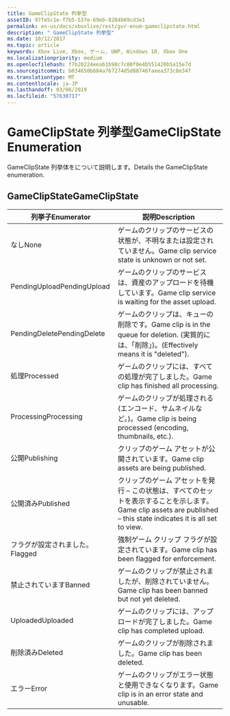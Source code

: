 ```yaml
---
title: GameClipState 列挙型
assetID: 97fe5c1e-f7b5-537e-69eb-8284b69cd3e1
permalink: en-us/docs/xboxlive/rest/gvr-enum-gameclipstate.html
description: " GameClipState 列挙型"
ms.date: 10/12/2017
ms.topic: article
keywords: Xbox Live, Xbox, ゲーム, UWP, Windows 10, Xbox One
ms.localizationpriority: medium
ms.openlocfilehash: f7b20224eeab1b98c7c80f0e4b551420b5a15e7d
ms.sourcegitcommit: b034650b684a767274d5d88746faeea373c8e34f
ms.translationtype: MT
ms.contentlocale: ja-JP
ms.lasthandoff: 03/06/2019
ms.locfileid: "57630717"
---
```

# <a name="gameclipstate-enumeration"></a><span data-ttu-id="10722-104">GameClipState 列挙型</span><span class="sxs-lookup"><span data-stu-id="10722-104">GameClipState Enumeration</span></span>
<span data-ttu-id="10722-105">GameClipState 列挙体をについて説明します。</span><span class="sxs-lookup"><span data-stu-id="10722-105">Details the GameClipState enumeration.</span></span> 
<a id="ID4ET"></a>

 
## <a name="gameclipstate"></a><span data-ttu-id="10722-106">GameClipState</span><span class="sxs-lookup"><span data-stu-id="10722-106">GameClipState</span></span>
 
| <span data-ttu-id="10722-107"><b>列挙子</b></span><span class="sxs-lookup"><span data-stu-id="10722-107"><b>Enumerator</b></span></span>| <span data-ttu-id="10722-108"><b>説明</b></span><span class="sxs-lookup"><span data-stu-id="10722-108"><b>Description</b></span></span>| 
| --- | --- | 
| <span data-ttu-id="10722-109">なし</span><span class="sxs-lookup"><span data-stu-id="10722-109">None</span></span> | <span data-ttu-id="10722-110">ゲームのクリップのサービスの状態が、不明なまたは設定されていません。</span><span class="sxs-lookup"><span data-stu-id="10722-110">Game clip service state is unknown or not set.</span></span>| 
| <span data-ttu-id="10722-111">PendingUpload</span><span class="sxs-lookup"><span data-stu-id="10722-111">PendingUpload</span></span> | <span data-ttu-id="10722-112">ゲームのクリップのサービスは、資産のアップロードを待機しています。</span><span class="sxs-lookup"><span data-stu-id="10722-112">Game clip service is waiting for the asset upload.</span></span>| 
| <span data-ttu-id="10722-113">PendingDelete</span><span class="sxs-lookup"><span data-stu-id="10722-113">PendingDelete</span></span> | <span data-ttu-id="10722-114">ゲームのクリップは、キューの削除です。</span><span class="sxs-lookup"><span data-stu-id="10722-114">Game clip is in the queue for deletion.</span></span> <span data-ttu-id="10722-115">(実質的には、「削除」)。</span><span class="sxs-lookup"><span data-stu-id="10722-115">(Effectively means it is "deleted").</span></span>| 
| <span data-ttu-id="10722-116">処理</span><span class="sxs-lookup"><span data-stu-id="10722-116">Processed</span></span> | <span data-ttu-id="10722-117">ゲームのクリップには、すべての処理が完了しました。</span><span class="sxs-lookup"><span data-stu-id="10722-117">Game clip has finished all processing.</span></span>| 
| <span data-ttu-id="10722-118">Processing</span><span class="sxs-lookup"><span data-stu-id="10722-118">Processing</span></span>| <span data-ttu-id="10722-119">ゲームのクリップが処理される (エンコード、サムネイルなど。)。</span><span class="sxs-lookup"><span data-stu-id="10722-119">Game clip is being processed (encoding, thumbnails, etc.).</span></span>| 
| <span data-ttu-id="10722-120">公開</span><span class="sxs-lookup"><span data-stu-id="10722-120">Publishing</span></span>| <span data-ttu-id="10722-121">クリップのゲーム アセットが公開されています。</span><span class="sxs-lookup"><span data-stu-id="10722-121">Game clip assets are being published.</span></span>| 
| <span data-ttu-id="10722-122">公開済み</span><span class="sxs-lookup"><span data-stu-id="10722-122">Published</span></span>| <span data-ttu-id="10722-123">クリップのゲーム アセットを発行 – この状態は、すべてのセットを表示することを示します。</span><span class="sxs-lookup"><span data-stu-id="10722-123">Game clip assets are published – this state indicates it is all set to view.</span></span>| 
| <span data-ttu-id="10722-124">フラグが設定されました。</span><span class="sxs-lookup"><span data-stu-id="10722-124">Flagged</span></span>| <span data-ttu-id="10722-125">強制ゲーム クリップ フラグが設定されています。</span><span class="sxs-lookup"><span data-stu-id="10722-125">Game clip has been flagged for enforcement.</span></span>| 
| <span data-ttu-id="10722-126">禁止されています</span><span class="sxs-lookup"><span data-stu-id="10722-126">Banned</span></span>| <span data-ttu-id="10722-127">ゲームのクリップが禁止されましたが、削除されていません。</span><span class="sxs-lookup"><span data-stu-id="10722-127">Game clip has been banned but not yet deleted.</span></span>| 
| <span data-ttu-id="10722-128">Uploaded</span><span class="sxs-lookup"><span data-stu-id="10722-128">Uploaded</span></span>| <span data-ttu-id="10722-129">ゲームのクリップには、アップロードが完了しました。</span><span class="sxs-lookup"><span data-stu-id="10722-129">Game clip has completed upload.</span></span>| 
| <span data-ttu-id="10722-130">削除済み</span><span class="sxs-lookup"><span data-stu-id="10722-130">Deleted</span></span>| <span data-ttu-id="10722-131">ゲームのクリップが削除されました。</span><span class="sxs-lookup"><span data-stu-id="10722-131">Game clip has been deleted.</span></span>| 
| <span data-ttu-id="10722-132">エラー</span><span class="sxs-lookup"><span data-stu-id="10722-132">Error</span></span>| <span data-ttu-id="10722-133">ゲームのクリップがエラー状態と使用できなくなります。</span><span class="sxs-lookup"><span data-stu-id="10722-133">Game clip is in an error state and unusable.</span></span>| 
  